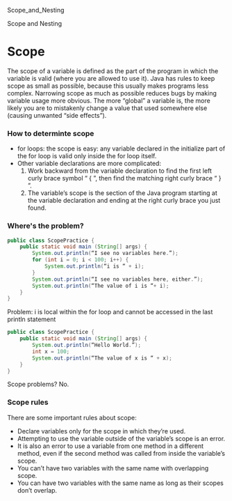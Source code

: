 Scope_and_Nesting

Scope and Nesting

# Scope
The scope of a variable is defined as the part of the program in which the variable is valid (where you are allowed to use it). 
Java has rules to keep scope as small as possible, because this usually makes programs less complex.
Narrowing scope as much as possible reduces bugs by making variable usage more obvious. The more “global” a variable is, the more likely you are to mistakenly change a value that used somewhere else (causing unwanted “side effects”).

### How to determinte scope
- for loops: the scope is easy: any variable declared in the initialize part of the for loop is valid only inside the for loop itself.
- Other variable declarations are more complicated:
	1. Work backward from the variable declaration to find the first left curly brace symbol “ { ”, then find the matching right curly brace “ } ”.
	2. The variable’s scope is the section of the Java program starting at the variable declaration and ending at the right curly brace you just found.

### Where's the problem?
```java
public class ScopePractice {
	public static void main (String[] args) {
		System.out.println(“I see no variables here.”);
		for (int i = 0; i < 100; i++) {
			System.out.println(“i is “ + i);
		}
		System.out.println(“I see no variables here, either.”);
		System.out.println(“The value of i is “+ i);
    }
}
```
Problem: i is local within the for loop and cannot be accessed in the last println statement

```java
public class ScopePractice {
	public static void main (String[] args) {
		System.out.println(“Hello World.”);
		int x = 100;
		System.out.println(“The value of x is “ + x);
    }
}
```
Scope problems? No.

### Scope rules
There are some important rules about scope:
- Declare variables only for the scope in which they’re used.
- Attempting to use the variable outside of the variable’s scope is an error.
- It is also an error to use a variable from one method in a different method, even if the second method was called from inside the variable’s scope.
- You can’t have two variables with the same name with overlapping scope.
- You can have two variables with the same name as long as their scopes don’t overlap.
